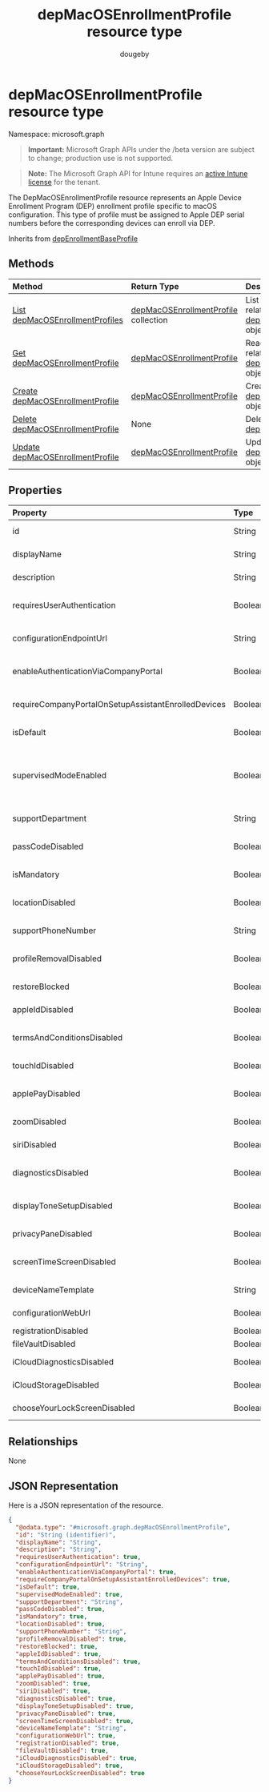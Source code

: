 ﻿---
title: "depMacOSEnrollmentProfile resource type"
description: "The DepMacOSEnrollmentProfile resource represents an Apple Device Enrollment Program (DEP) enrollment profile specific to macOS configuration. This type of profile must be assigned to Apple DEP serial numbers before the corresponding devices can enroll via DEP."
author: "dougeby"
localization_priority: Normal
ms.prod: "intune"
doc_type: resourcePageType
---

# depMacOSEnrollmentProfile resource type

Namespace: microsoft.graph

> **Important:** Microsoft Graph APIs under the /beta version are subject to change; production use is not supported.

> **Note:** The Microsoft Graph API for Intune requires an [active Intune license](https://go.microsoft.com/fwlink/?linkid=839381) for the tenant.

The DepMacOSEnrollmentProfile resource represents an Apple Device Enrollment Program (DEP) enrollment profile specific to macOS configuration. This type of profile must be assigned to Apple DEP serial numbers before the corresponding devices can enroll via DEP.

Inherits from [depEnrollmentBaseProfile](../resources/intune-enrollment-depenrollmentbaseprofile.md)

## Methods

| Method                                                                                           | Return Type                                                                                         | Description                                                                                                                                |
| :----------------------------------------------------------------------------------------------- | :-------------------------------------------------------------------------------------------------- | :----------------------------------------------------------------------------------------------------------------------------------------- |
| [List depMacOSEnrollmentProfiles](../api/intune-enrollment-depmacosenrollmentprofile-list.md)    | [depMacOSEnrollmentProfile](../resources/intune-enrollment-depmacosenrollmentprofile.md) collection | List properties and relationships of the [depMacOSEnrollmentProfile](../resources/intune-enrollment-depmacosenrollmentprofile.md) objects. |
| [Get depMacOSEnrollmentProfile](../api/intune-enrollment-depmacosenrollmentprofile-get.md)       | [depMacOSEnrollmentProfile](../resources/intune-enrollment-depmacosenrollmentprofile.md)            | Read properties and relationships of the [depMacOSEnrollmentProfile](../resources/intune-enrollment-depmacosenrollmentprofile.md) object.  |
| [Create depMacOSEnrollmentProfile](../api/intune-enrollment-depmacosenrollmentprofile-create.md) | [depMacOSEnrollmentProfile](../resources/intune-enrollment-depmacosenrollmentprofile.md)            | Create a new [depMacOSEnrollmentProfile](../resources/intune-enrollment-depmacosenrollmentprofile.md) object.                              |
| [Delete depMacOSEnrollmentProfile](../api/intune-enrollment-depmacosenrollmentprofile-delete.md) | None                                                                                                | Deletes a [depMacOSEnrollmentProfile](../resources/intune-enrollment-depmacosenrollmentprofile.md).                                        |
| [Update depMacOSEnrollmentProfile](../api/intune-enrollment-depmacosenrollmentprofile-update.md) | [depMacOSEnrollmentProfile](../resources/intune-enrollment-depmacosenrollmentprofile.md)            | Update the properties of a [depMacOSEnrollmentProfile](../resources/intune-enrollment-depmacosenrollmentprofile.md) object.                |

## Properties

| Property                                            | Type    | Description                                                                                                                                                                                                                                                             |
| :-------------------------------------------------- | :------ | :---------------------------------------------------------------------------------------------------------------------------------------------------------------------------------------------------------------------------------------------------------------------- |
| id                                                  | String  | The GUID for the object Inherited from [enrollmentProfile](../resources/intune-enrollment-enrollmentprofile.md)                                                                                                                                                         |
| displayName                                         | String  | Name of the profile Inherited from [enrollmentProfile](../resources/intune-enrollment-enrollmentprofile.md)                                                                                                                                                             |
| description                                         | String  | Description of the profile Inherited from [enrollmentProfile](../resources/intune-enrollment-enrollmentprofile.md)                                                                                                                                                      |
| requiresUserAuthentication                          | Boolean | Indicates if the profile requires user authentication Inherited from [enrollmentProfile](../resources/intune-enrollment-enrollmentprofile.md)                                                                                                                           |
| configurationEndpointUrl                            | String  | Configuration endpoint url to use for Enrollment Inherited from [enrollmentProfile](../resources/intune-enrollment-enrollmentprofile.md)                                                                                                                                |
| enableAuthenticationViaCompanyPortal                | Boolean | Indicates to authenticate with Apple Setup Assistant instead of Company Portal. Inherited from [enrollmentProfile](../resources/intune-enrollment-enrollmentprofile.md)                                                                                                 |
| requireCompanyPortalOnSetupAssistantEnrolledDevices | Boolean | Indicates that Company Portal is required on setup assistant enrolled devices Inherited from [enrollmentProfile](../resources/intune-enrollment-enrollmentprofile.md)                                                                                                   |
| isDefault                                           | Boolean | Indicates if this is the default profile Inherited from [depEnrollmentBaseProfile](../resources/intune-enrollment-depenrollmentbaseprofile.md)                                                                                                                          |
| supervisedModeEnabled                               | Boolean | Supervised mode, True to enable, false otherwise. See https://docs.microsoft.com/intune/deploy-use/enroll-devices-in-microsoft-intune for additional information. Inherited from [depEnrollmentBaseProfile](../resources/intune-enrollment-depenrollmentbaseprofile.md) |
| supportDepartment                                   | String  | Support department information Inherited from [depEnrollmentBaseProfile](../resources/intune-enrollment-depenrollmentbaseprofile.md)                                                                                                                                    |
| passCodeDisabled                                    | Boolean | Indicates if Passcode setup pane is disabled Inherited from [depEnrollmentBaseProfile](../resources/intune-enrollment-depenrollmentbaseprofile.md)                                                                                                                      |
| isMandatory                                         | Boolean | Indicates if the profile is mandatory Inherited from [depEnrollmentBaseProfile](../resources/intune-enrollment-depenrollmentbaseprofile.md)                                                                                                                             |
| locationDisabled                                    | Boolean | Indicates if Location service setup pane is disabled Inherited from [depEnrollmentBaseProfile](../resources/intune-enrollment-depenrollmentbaseprofile.md)                                                                                                              |
| supportPhoneNumber                                  | String  | Support phone number Inherited from [depEnrollmentBaseProfile](../resources/intune-enrollment-depenrollmentbaseprofile.md)                                                                                                                                              |
| profileRemovalDisabled                              | Boolean | Indicates if the profile removal option is disabled Inherited from [depEnrollmentBaseProfile](../resources/intune-enrollment-depenrollmentbaseprofile.md)                                                                                                               |
| restoreBlocked                                      | Boolean | Indicates if Restore setup pane is blocked Inherited from [depEnrollmentBaseProfile](../resources/intune-enrollment-depenrollmentbaseprofile.md)                                                                                                                        |
| appleIdDisabled                                     | Boolean | Indicates if Apple id setup pane is disabled Inherited from [depEnrollmentBaseProfile](../resources/intune-enrollment-depenrollmentbaseprofile.md)                                                                                                                      |
| termsAndConditionsDisabled                          | Boolean | Indicates if 'Terms and Conditions' setup pane is disabled Inherited from [depEnrollmentBaseProfile](../resources/intune-enrollment-depenrollmentbaseprofile.md)                                                                                                        |
| touchIdDisabled                                     | Boolean | Indicates if touch id setup pane is disabled Inherited from [depEnrollmentBaseProfile](../resources/intune-enrollment-depenrollmentbaseprofile.md)                                                                                                                      |
| applePayDisabled                                    | Boolean | Indicates if Apple pay setup pane is disabled Inherited from [depEnrollmentBaseProfile](../resources/intune-enrollment-depenrollmentbaseprofile.md)                                                                                                                     |
| zoomDisabled                                        | Boolean | Indicates if zoom setup pane is disabled Inherited from [depEnrollmentBaseProfile](../resources/intune-enrollment-depenrollmentbaseprofile.md)                                                                                                                          |
| siriDisabled                                        | Boolean | Indicates if siri setup pane is disabled Inherited from [depEnrollmentBaseProfile](../resources/intune-enrollment-depenrollmentbaseprofile.md)                                                                                                                          |
| diagnosticsDisabled                                 | Boolean | Indicates if diagnostics setup pane is disabled Inherited from [depEnrollmentBaseProfile](../resources/intune-enrollment-depenrollmentbaseprofile.md)                                                                                                                   |
| displayToneSetupDisabled                            | Boolean | Indicates if displaytone setup screen is disabled Inherited from [depEnrollmentBaseProfile](../resources/intune-enrollment-depenrollmentbaseprofile.md)                                                                                                                 |
| privacyPaneDisabled                                 | Boolean | Indicates if privacy screen is disabled Inherited from [depEnrollmentBaseProfile](../resources/intune-enrollment-depenrollmentbaseprofile.md)                                                                                                                           |
| screenTimeScreenDisabled                            | Boolean | Indicates if screen timeout setup is disabled Inherited from [depEnrollmentBaseProfile](../resources/intune-enrollment-depenrollmentbaseprofile.md)                                                                                                                     |
| deviceNameTemplate                                  | String  | Sets a literal or name pattern. Inherited from [depEnrollmentBaseProfile](../resources/intune-enrollment-depenrollmentbaseprofile.md)                                                                                                                                   |
| configurationWebUrl                                 | Boolean | URL for setup assistant login Inherited from [depEnrollmentBaseProfile](../resources/intune-enrollment-depenrollmentbaseprofile.md)                                                                                                                                     |
| registrationDisabled                                | Boolean | Indicates if registration is disabled                                                                                                                                                                                                                                   |
| fileVaultDisabled                                   | Boolean | Indicates if file vault is disabled                                                                                                                                                                                                                                     |
| iCloudDiagnosticsDisabled                           | Boolean | Indicates if iCloud Analytics screen is disabled                                                                                                                                                                                                                        |
| iCloudStorageDisabled                               | Boolean | Indicates if iCloud Documents and Desktop screen is disabled                                                                                                                                                                                                            |
| chooseYourLockScreenDisabled                        | Boolean | Indicates if iCloud Documents and Desktop screen is disabled                                                                                                                                                                                                            |

## Relationships

None

## JSON Representation

Here is a JSON representation of the resource.

<!-- {
  "blockType": "resource",
  "keyProperty": "id",
  "@odata.type": "microsoft.graph.depMacOSEnrollmentProfile"
}
-->

```json
{
  "@odata.type": "#microsoft.graph.depMacOSEnrollmentProfile",
  "id": "String (identifier)",
  "displayName": "String",
  "description": "String",
  "requiresUserAuthentication": true,
  "configurationEndpointUrl": "String",
  "enableAuthenticationViaCompanyPortal": true,
  "requireCompanyPortalOnSetupAssistantEnrolledDevices": true,
  "isDefault": true,
  "supervisedModeEnabled": true,
  "supportDepartment": "String",
  "passCodeDisabled": true,
  "isMandatory": true,
  "locationDisabled": true,
  "supportPhoneNumber": "String",
  "profileRemovalDisabled": true,
  "restoreBlocked": true,
  "appleIdDisabled": true,
  "termsAndConditionsDisabled": true,
  "touchIdDisabled": true,
  "applePayDisabled": true,
  "zoomDisabled": true,
  "siriDisabled": true,
  "diagnosticsDisabled": true,
  "displayToneSetupDisabled": true,
  "privacyPaneDisabled": true,
  "screenTimeScreenDisabled": true,
  "deviceNameTemplate": "String",
  "configurationWebUrl": true,
  "registrationDisabled": true,
  "fileVaultDisabled": true,
  "iCloudDiagnosticsDisabled": true,
  "iCloudStorageDisabled": true,
  "chooseYourLockScreenDisabled": true
}
```
